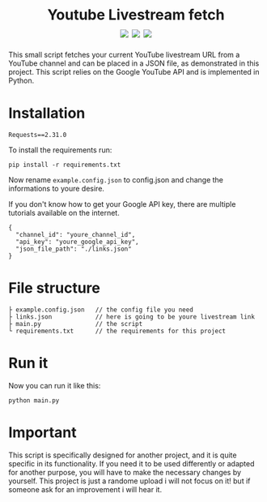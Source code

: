 
<h1 align="center">
    Youtube Livestream fetch
    <br>
    <div align="center">
    <img src="https://img.shields.io/badge/Python-3.10.4-blue" align="center"/>
    <img src="https://img.shields.io/badge/Developing-only on request-brightgreen" align="center"/>
    <img src="https://img.shields.io/badge/Version-1.0-green" align="center"/>
    </div>
</h1>

This small script fetches your current YouTube livestream URL from a YouTube channel and can be placed in a JSON file, as demonstrated in this project. This script relies on the Google YouTube API and is implemented in Python.

# Installation
```
Requests==2.31.0
```
To install the requirements run:
```
pip install -r requirements.txt
```

Now rename ```example.config.json``` to config.json and change the informations to youre desire.

If you don't know how to get your Google API key, there are multiple tutorials available on the internet.

```
{
  "channel_id": "youre_channel_id",
  "api_key": "youre_google_api_key",
  "json_file_path": "./links.json"
}
```
# File structure
```
├ example.config.json   // the config file you need
├ links.json            // here is going to be youre livestream link
├ main.py               // the script
└ requirements.txt      // the requirements for this project
```
# Run it
Now you can run it like this:
```
python main.py
```
# Important
This script is specifically designed for another project, and it is quite specific in its functionality. If you need it to be used differently or adapted for another purpose, you will have to make the necessary changes by yourself.
This project is just a randome upload i will not focus on it! but if someone ask for an improvement i will hear it.
